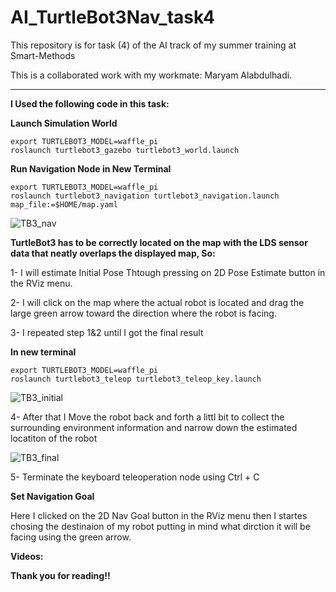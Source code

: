 # AI_TurtleBot3Nav_task4
This repository is for task (4) of the AI track of my summer training at Smart-Methods

This is a collaborated work with my workmate: Maryam Alabdulhadi.  

-----------------------------------------------

**I Used the following code in this task:**

**Launch Simulation World**

    export TURTLEBOT3_MODEL=waffle_pi
    roslaunch turtlebot3_gazebo turtlebot3_world.launch
    
**Run Navigation Node in New Terminal**

    export TURTLEBOT3_MODEL=waffle_pi
    roslaunch turtlebot3_navigation turtlebot3_navigation.launch map_file:=$HOME/map.yaml
    
    
  ![TB3_nav](https://user-images.githubusercontent.com/63375443/124506481-6909fe80-ddd4-11eb-9114-efeb3e6fb6eb.png)

    
**TurtleBot3 has to be correctly located on the map with the LDS sensor data that neatly overlaps the displayed map, So:**

1- I will estimate Initial Pose Thtough pressing on 2D Pose Estimate button in the RViz menu.

2- I will click on the map where the actual robot is located and drag the large green arrow toward the direction where the robot is facing.

3- I repeated step 1&2 until I got the final result 

**In new terminal**

    export TURTLEBOT3_MODEL=waffle_pi
    roslaunch turtlebot3_teleop turtlebot3_teleop_key.launch
    
![TB3_initial](https://user-images.githubusercontent.com/63375443/124506668-d74ec100-ddd4-11eb-9a19-3d49c8665ac8.png)

    
4- After that I Move the robot back and forth a littl bit to collect the surrounding environment information and narrow down the estimated locatiton of the robot

![TB3_final](https://user-images.githubusercontent.com/63375443/124506531-82ab4600-ddd4-11eb-9bbc-9c09bd02d318.png)


5- Terminate the keyboard teleoperation node using Ctrl + C

**Set Navigation Goal**

Here I clicked on the 2D Nav Goal button in the RViz menu then I startes chosing the destinaion of my robot putting in mind what dirction it will be facing using the green arrow.

**Videos:**


**Thank you for reading!!**
 



